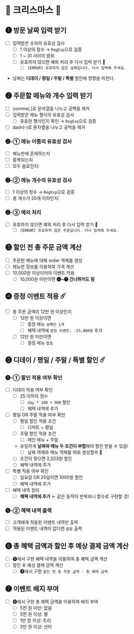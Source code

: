 # 🎄 크리스마스 🎄

## ➊ 방문 날짜 입력 받기
- [ ] 입력받은 숫자의 유효성 검사
    - [ ] 1 이상의 정수 → `RegExp`으로 검증
    - [ ] 1 ~ 31 사이의 범위
    - [ ] 유효하지 않으면 예외 처리 후 다시 입력 받기 🚨
        - [ ] `[ERROR] 유효하지 않은 날짜입니다. 다시 입력해 주세요.`
- 날짜는 **디데이 / 평일 / 주말 / 특별** 할인에 영향을 미친다.

## ➋ 주문할 메뉴와 개수 입력 받기
- [ ] comma(,)로 문자열을 나누고 공백을 제거
- [ ] 입력받은 메뉴 형식의 유효성 검사
    - [ ] 유효한 형식인지 확인 → `RegExp`으로 검증
- [ ] dash(-)로 문자열을 나누고 공백을 제거

### ➋-① 메뉴 이름의 유효성 검사
- [ ] 메뉴판에 존재하는지
- [ ] 중복되는지
- [ ] 모두 음료인지❕

### ➋-② 메뉴 개수의 유효성 검사
- [ ] 1 이상의 정수 → `RegExp`으로 검증
- [ ] 총 개수가 20개 이하인지❕

### ➋-③ 예외 처리
- [ ] 유효하지 않으면 예외 처리 후 다시 입력 받기 🚨
    - [ ] `[ERROR] 유효하지 않은 주문입니다. 다시 입력해 주세요.`

## ➌ 할인 전 총 주문 금액 계산
- [ ] 주문한 메뉴에 대해 order 객체를 생성
- [ ] 메뉴판 정보를 이용하여 가격 계산
- [ ] 10,000원 이상이어야 이벤트 적용
    - [ ] 10,000원 미만이면 **➍~➐ 건너뛰어도 됨**

## ➍ 증정 이벤트 적용 ☄️
- [ ] 총 주문 금액이 12만 원 이상인지
    - [ ] 12만 원 이상이면
        - [ ] 증정 메뉴 `샴페인 1개`
        - [ ] 혜택 내역에 `증정 이벤트: -25,000원` 추가
    - [ ] 12만 원 미만이면
        - [ ] 증정 메뉴 `없음`

## ➎ **디데이 / 평일 / 주말 / 특별** 할인 ☄️

### ➎-① 할인 적용 여부 확인
- [ ] 디데이 적용 여부 확인
    - [ ] 25 이하의 정수
        - [ ] `day * 100 + 900` 할인
        - [ ] 혜택 내역에 추가
- [ ] 평일 OR 주말 적용 여부 확인
    - [ ] 평일 할인 적용 조건
        - [ ] 디저트 + 평일
    - [ ] 주말 할인 적용 조건
        - [ ] 메인 메뉴 + 주말
    - 유일하게 **날짜와 메뉴 두 조건이 부합**해야 할인 받을 수 있음!
        - [ ] 날짜 객체와 메뉴 객체를 따로 생성할까 💭
    - [ ] 조건이 맞으면 2,023원 할인
    - [ ] 혜택 내역에 추가
- [ ] 특별 적용 여부 확인
    - [ ] 일요일 OR 25일이면 1000원 할인
    - [ ] 혜택 내역에 추가
- [ ] 혜택 내역 정리
    - [ ] **혜택 내역에 추가** ← 같은 동작이 반복되니 함수로 구현할 것!

### ➎-② 혜택 내역 출력
- [ ] 고객에게 적용된 이벤트 내역만 출력
- [ ] 적용된 이벤트 내역이 없다면 `없음` 출력

## ➏ 총 혜택 금액과 할인 후 예상 결제 금액 계산
- [ ] ➎에서 구한 혜택 내역을 이용하여 총 혜택 금액 계산
- [ ] 할인 후 예상 결제 금액 계산
    - [ ] ➌에서 구한 `할인 전 총 주문 금액 - 총 혜택 금액`

## ➐ 이벤트 배지 부여
- [ ] ➏에서 구한 총 혜택 금액을 이용하여 배지 부여
    - [ ] 5천 원 미만: 없음
    - [ ] 5천 원 이상: 별
    - [ ] 1만 원 이상: 트리
    - [ ] 2만 원 이상: 산타
